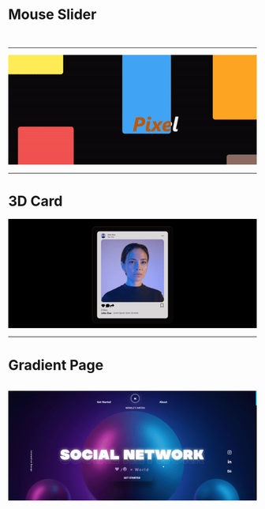 ﻿<h1>Mouse Slider </h1>

<p ><img src="./src/assets/images/screenshot/mouseslider.gif" alt="" ></img> </p>

<hr/>
<img src="./src/assets/images/screenshot/mouseImagegallery.gif" alt="" ></img>

<hr/>
<h1>3D Card</h1>

<img src="./src/assets/images/screenshot/postcard.gif" alt="" ></img>
<hr/>

<h1>Gradient Page</h1>

<img src="./src/assets/images/screenshot/neonanimation.gif" alt="" ></img>
<img src="./src/assets/images/screenshot/landingpage.gif" alt="" ></img>
<img src="./src/assets/images/screenshot/landingfullpage.png" alt="" ></img>
